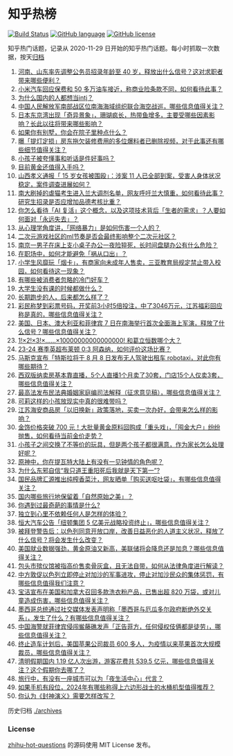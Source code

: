 # 知乎热榜
[![Build Status](https://github.com/ToWeLong/zhihu-hot-questions/workflows/CI/badge.svg)](https://github.com/ToWeLong/zhihu-hot-questions/actions)
[![GitHub language](https://img.shields.io/badge/language-golang-orange.svg)](https://golang.org/)
[![GitHub license](https://img.shields.io/github/license/ToWeLong/zhihu-hot-questions)](https://github.com/ToWeLong/zhihu-hot-questions/blob/main/LICENSE)

知乎热门话题，记录从 2020-11-29 日开始的知乎热门话题。每小时抓取一次数据，按天[归档](./archives)

<!-- BEGIN -->

1. [河南、山东率先调整公务员招录年龄至 40 岁，释放出什么信号？这对求职者带来哪些便利？](https://www.zhihu.com/question/652011488)
1. [小米汽车回应保费和 50 多万油车接近，称商业险条款不同，如何看待此事？](https://www.zhihu.com/question/652001831)
1. [为什么国内的人都想当intj？](https://www.zhihu.com/question/640233019)
1. [中国人民解放军南部战区位南海海域组织联合海空战巡，哪些信息值得关注？](https://www.zhihu.com/question/652006050)
1. [日本东京湾出现「奇异景象」，珊瑚疯长，热带鱼增多，主要受哪些因素影响？长此以往将带来哪些影响？](https://www.zhihu.com/question/652028222)
1. [如果你有别墅，你会在院子里种点什么？](https://www.zhihu.com/question/647590872)
1. [曝「提灯定损」房东拖欠装修费用的多位爆料者已删除视频，对于此事还有哪些细节值得关注？](https://www.zhihu.com/question/651448367)
1. [小孩子被夸懂事和听话是件好事吗？](https://www.zhihu.com/question/651761781)
1. [目前黄金还值得入手吗？](https://www.zhihu.com/question/591573689)
1. [山西孝义通报「 15 岁女孩被围殴」：涉案 11 人已全部到案，受害人身体状况稳定，案件调查进展如何？](https://www.zhihu.com/question/652010714)
1. [南大刷掉的虐猫考生进入兰大调剂名单，网友呼吁兰大慎重，如何看待此事？研究生招录是否应增加品德考核比重？](https://www.zhihu.com/question/651939361)
1. [你怎么看待「AI 复活」这个概念，以及这项技术背后「生者的需求」？人要如何面对「永远失去」？](https://www.zhihu.com/question/651718403)
1. [从心理学角度讲，「网络暴力」是如何伤害一个人的？](https://www.zhihu.com/question/650200758)
1. [二次元游戏社区的ml节奏是否会最终影响整个二次元社区？](https://www.zhihu.com/question/652010416)
1. [南京一男子在床上支小桌子办公一夜险猝死，长时间盘腿办公有什么危险？](https://www.zhihu.com/question/651479487)
1. [在职场中，如何才能避免「祸从口出」？](https://www.zhihu.com/question/652025859)
1. [小学生风靡玩「烟卡」，有商家向未成年人售卖，三亚教育局规定禁止带入校园，如何看待这一现象？](https://www.zhihu.com/question/652034210)
1. [有哪些被消费者忽略的冷门好车？](https://www.zhihu.com/question/651512469)
1. [大学生没有课的时候都做什么？](https://www.zhihu.com/question/343399370)
1. [长期跑步的人，后来都怎么样了？](https://www.zhihu.com/question/271697398)
1. [彩民称梦到彩票号码，开奖前3小时5倍投注，中了3046万元，江苏福彩回应称是真的，哪些信息值得关注？](https://www.zhihu.com/question/651976752)
1. [美国、日本、澳大利亚和菲律宾 7 日在南海举行首次全面海上军演，释放了什么信号？哪些信息值得关注？](https://www.zhihu.com/question/652011844)
1. [1!×2!×3!×……×10000000000000000! 和葛立恒数哪个大？](https://www.zhihu.com/question/568206187)
1. [23-24 赛季英超布莱顿 0:3 阿森纳，如何评价这场比赛？](https://www.zhihu.com/question/651982873)
1. [马斯克宣布「特斯拉将于 8 月 8 日发布无人驾驶出租车 robotaxi，对此你有哪些期待？](https://www.zhihu.com/question/652009615)
1. [西双版纳卖房基本靠直播，5个人直播1个月卖了30套，门店15个人仅卖3套，哪些信息值得关注？](https://www.zhihu.com/question/651976758)
1. [最高法发布民法典婚姻家庭编司法解释（征求意见稿），哪些信息值得关注？](https://www.zhihu.com/question/652018112)
1. [可莉这样的小孩放现实中真的很难带吗？](https://www.zhihu.com/question/593223101)
1. [江苏海安商品房「以旧换新」政策落地，买卖一次办好，会带来怎么样的影响？](https://www.zhihu.com/question/652004738)
1. [金饰价格突破 700 元！大批量黄金原料回购成「重头戏」，「囤金大户」纷纷抛售，如何看待当前金价走势？](https://www.zhihu.com/question/651962373)
1. [小孩子之间交换了不等价的玩具，但是两个孩子都很满意，作为家长怎么处理好呢？](https://www.zhihu.com/question/321277654)
1. [原神中，你在提瓦特大陆上有没有一见钟情的角色呢？](https://www.zhihu.com/question/645502027)
1. [为什么东邪自信“我只道王重阳死后我就是天下第一”?](https://www.zhihu.com/question/651411034)
1. [国民品牌汇源推出纯榨香菜汁，网友晒单「购买送呕吐袋」，有哪些信息值得关注？](https://www.zhihu.com/question/651904127)
1. [国内哪些旅行地保留着「自然原始之美」？](https://www.zhihu.com/question/650032428)
1. [你遇到过最奇葩的事情是什么?](https://www.zhihu.com/question/425190890)
1. [独立到心里不依赖任何人是怎样的体验？](https://www.zhihu.com/question/482793996)
1. [恒大汽车公告「纽顿集团 5 亿美元战略投资终止」，哪些信息值得关注？](https://www.zhihu.com/question/652030617)
1. [被拜登警告后：以色列同意开放口岸，改善日益恶化的人道主义状况，释放了什么信号？将会发生什么改变？](https://www.zhihu.com/question/651768504)
1. [美国就业数据强劲，黄金原油又新高，美联储将会降息还是加息？哪些信息值得关注？](https://www.zhihu.com/question/651967660)
1. [包头市殡仪馆被指高价售卖骨灰盒，且无法自带，如何从法律角度进行解读？](https://www.zhihu.com/question/651879468)
1. [中方敦促以色列立即停止对加沙的军事进攻，停止对加沙民众的集体惩罚，有哪些信息值得我们注意？](https://www.zhihu.com/question/651883530)
1. [宝洁宣布在美国和加拿大召回多款洗衣粉产品，已售出超 820 万袋，或对儿童造成伤害，哪些信息值得关注？](https://www.zhihu.com/question/651976745)
1. [墨西哥总统通过社交媒体发表声明称「墨西哥与厄瓜多尔政府断绝外交关系」，发生了什么？有哪些信息值得关注？](https://www.zhihu.com/question/651910177)
1. [中国海警就菲律宾侵闯鲎藤礁发声「正告菲方，任何侵权伎俩都是徒劳」，哪些信息值得关注？](https://www.zhihu.com/question/651941145)
1. [终止造车计划后，美国苹果公司裁员 600 多人，为疫情以来苹果首次大规模裁员，哪些信息值得关注？](https://www.zhihu.com/question/651918106)
1. [清明假期国内 1.19 亿人次出游，游客花费共 539.5 亿元，哪些信息值得关注？这个假期你去哪了？](https://www.zhihu.com/question/651966720)
1. [旅行中，有没有一座城市可以为「夜生活中心」代言？](https://www.zhihu.com/question/650200390)
1. [如果手机有段位，2024年有哪些称得上六边形战士的水桶机型值得推荐？](https://www.zhihu.com/question/651984598)
1. [你认为《封神演义》需要怎样改写？](https://www.zhihu.com/question/64006811)

<!-- END -->

历史归档 [./archives](./archives)


### License
[zhihu-hot-questions](https://github.com/towelong/zhihu-hot-questions) 的源码使用 MIT License 发布。